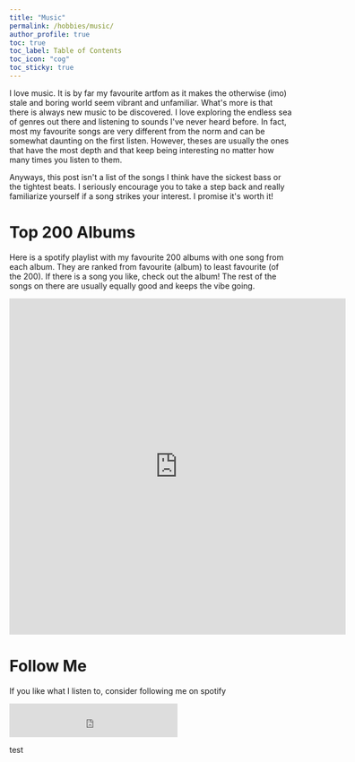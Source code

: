 ```yaml
---
title: "Music"
permalink: /hobbies/music/
author_profile: true
toc: true
toc_label: Table of Contents
toc_icon: "cog"
toc_sticky: true
---
```

I love music. It is by far my favourite artfom as it makes the otherwise (imo) stale and boring world seem vibrant and unfamiliar. What's more is that there is always new music to be discovered. I love exploring the endless sea of genres out there and listening to sounds I've never heard before. In fact, most my favourite songs are very different from the norm and can be somewhat daunting on the first listen. However, theses are usually the ones that have the most depth and that keep being interesting no matter how many times you listen to them.

Anyways, this post isn't a list of the songs I think have the sickest bass or the tightest beats. I seriously encourage you to take a step back and really familiarize yourself if a song strikes your interest. I promise it's worth it!

# Top 200 Albums

Here is a spotify playlist with my favourite 200 albums with one song from each album. They are ranked from favourite (album) to least favourite (of the 200). If there is a song you like, check out the album! The rest of the songs on there are usually equally good and keeps the vibe going.

<iframe src="https://open.spotify.com/embed/playlist/66keuli18g0f8by7A6cAk9"  width="600" height="600" frameborder="0" allowtransparency="true" allow="encrypted-media"></iframe>

# Follow Me

If you like what I listen to, consider following me on spotify
<iframe src="https://open.spotify.com/follow/1/?uri=spotify:user:1129808992&size=detail&theme=dark" width="300" height="60" scrolling="no" frameborder="0" style="border:none; overflow:hidden;" allowtransparency="true"></iframe>

test